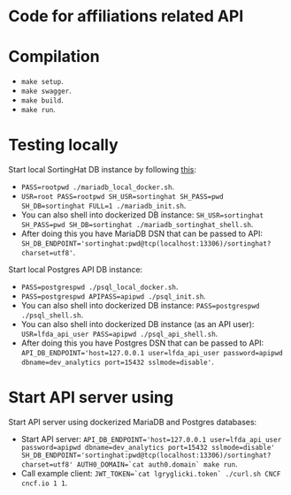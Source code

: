 # Code for affiliations related API

# Compilation

- `make setup`.
- `make swagger`.
- `make build`.
- `make run`.

# Testing locally

Start local SortingHat DB instance by following [this](https://github.com/LF-Engineering/dev-analytics-import-sh-json#usage):

- `PASS=rootpwd ./mariadb_local_docker.sh`.
- `USR=root PASS=rootpwd SH_USR=sortinghat SH_PASS=pwd SH_DB=sortinghat FULL=1 ./mariadb_init.sh`.
- You can also shell into dockerized DB instance: `SH_USR=sortinghat SH_PASS=pwd SH_DB=sortinghat ./mariadb_sortinghat_shell.sh`.
- After doing this you have MariaDB DSN that can be passed to API: `SH_DB_ENDPOINT='sortinghat:pwd@tcp(localhost:13306)/sortinghat?charset=utf8'`.

Start local Postgres API DB instance:

- `PASS=postgrespwd ./psql_local_docker.sh`.
- `PASS=postgrespwd APIPASS=apipwd ./psql_init.sh`.
- You can also shell into dockerized DB instance: `PASS=postgrespwd ./psql_shell.sh`.
- You can also shell into dockerized DB instance (as an API user): `USR=lfda_api_user PASS=apipwd ./psql_api_shell.sh`.
- After doing this you have Postgres DSN that can be passed to API: `API_DB_ENDPOINT='host=127.0.0.1 user=lfda_api_user password=apipwd dbname=dev_analytics port=15432 sslmode=disable'`.

# Start API server using

Start API server using dockerized MariaDB and Postgres databases:

- Start API server: `` API_DB_ENDPOINT='host=127.0.0.1 user=lfda_api_user password=apipwd dbname=dev_analytics port=15432 sslmode=disable' SH_DB_ENDPOINT='sortinghat:pwd@tcp(localhost:13306)/sortinghat?charset=utf8' AUTH0_DOMAIN=`cat auth0.domain` make run ``.
- Call example client: `` JWT_TOKEN=`cat lgryglicki.token` ./curl.sh CNCF cncf.io 1 1 ``.
